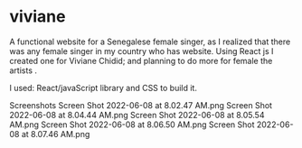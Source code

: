 # viviane
A functional website for a Senegalese female singer, 
as I realized that there was any female  singer in my 
country who has website. Using React js I created one for 
Viviane Chidid; and planning to do more for female the artists .

I used:
React/javaScript library
and CSS to build it.

Screenshots
Screen Shot 2022-06-08 at 8.02.47 AM.png
Screen Shot 2022-06-08 at 8.04.44 AM.png
Screen Shot 2022-06-08 at 8.05.54 AM.png
Screen Shot 2022-06-08 at 8.06.50 AM.png
Screen Shot 2022-06-08 at 8.07.46 AM.png

